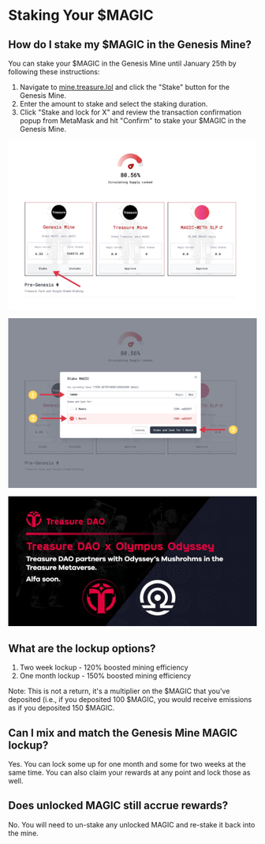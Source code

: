 # Staking Your $MAGIC

## How do I stake my $MAGIC in the Genesis Mine?

You can stake your $MAGIC in the Genesis Mine until January 25th by following these instructions:

1. Navigate to [mine.treasure.lol](https://mine.treasure.lol) and click the "Stake" button for the Genesis Mine.
2. Enter the amount to stake and select the staking duration.
3. Click "Stake and lock for X" and review the transaction confirmation popup from MetaMask and hit "Confirm" to stake your $MAGIC in the Genesis Mine.

![](<../../.gitbook/assets/image (9) (1) (1).png>)

![](<../../.gitbook/assets/image (1) (1) (1).png>)

![](<../../.gitbook/assets/image (8) (1).png>)

## What are the lockup options?

1. Two week lockup - 120% boosted mining efficiency
2. One month lockup - 150% boosted mining efficiency

Note: This is not a return, it's a multiplier on the $MAGIC that you've deposited (i.e., if you deposited 100 $MAGIC, you would receive emissions as if you deposited 150 $MAGIC.

## Can I mix and match the Genesis Mine MAGIC lockup?

Yes. You can lock some up for one month and some for two weeks at the same time. You can also claim your rewards at any point and lock those as well.

## Does unlocked MAGIC still accrue rewards?

No. You will need to un-stake any unlocked MAGIC and re-stake it back into the mine.
